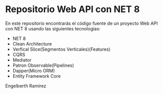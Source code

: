 # Repositorio Web API con NET 8

En este repositorio encontrarás el código fuente de un proyecto Web API con NET 8 usando las siguientes tecnologias:

- NET 8
- Clean Architecture
- Verfical Slice(Segmentos Verticales)(Features)
- CQRS
- Mediator
- Patron Observable(Pipelines)
- Dapper(Micro ORM)
- Entity Framework Core


Engelberth Ramirez
